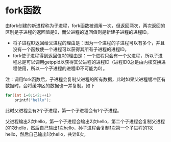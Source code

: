 # fork函数

由fork创建的新进程称为子进程，fork函数被调用一次，但返回两次，两次返回的区别是子进程的返回值是0，而父进程的返回值则是新建子进程的进程ID。

- 将子进程ID返回给父进程的理由是：因为一个进程的子进程可以有多个，并且没有一个函数使一个进程可以获得其所有子进程的进程ID。
- fork使子进程得到返回值0的理由是：一个进程只会有一个父进程，所以子进程总是可以调用getppid以获得其父进程的进程ID（进程ID0总是由内核交换进程使用，所以一个子进程的进程ID不可能为0）。

注：调用fork函数后，子进程会复制父进程的所有数据，此时如果父进程缓冲区有数据时，会将缓冲区的数据也一并复制。如下

~~~c++
for(int i=0;i<2;++i)
    printf("hello");
~~~

此时父进程会有2个子进程，第一个子进程会有1个子进程。

父进程输出2次hello，第一个子进程会输出2次hello，第二个子进程会复制父进程的1次hello，然后自己输出1次hello，孙子进程会复制1次第一个子进程的1次hello，然后自己输出1次hello，共计8次。